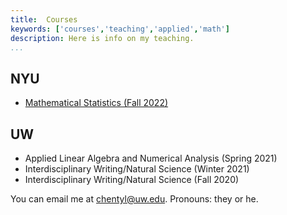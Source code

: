 ```yaml
---
title:  Courses
keywords: ['courses','teaching','applied','math']
description: Here is info on my teaching.
...
```



## NYU

- [Mathematical Statistics (Fall 2022)](./mathstats_f2022)

## UW

- Applied Linear Algebra and Numerical Analysis (Spring 2021)
- Interdisciplinary Writing/Natural Science (Winter 2021)
- Interdisciplinary Writing/Natural Science (Fall 2020)


You can email me at [chentyl@uw.edu](mailto:chentyl@uw.edu).
Pronouns: they or he.
